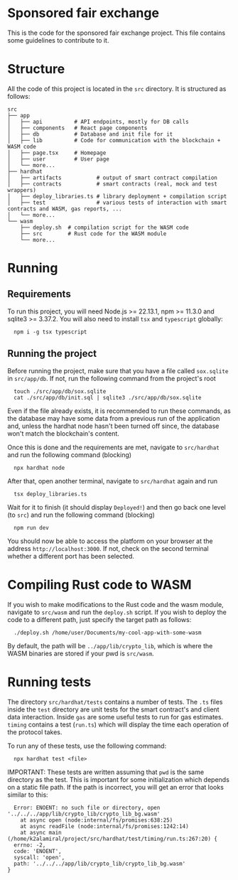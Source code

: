 # Sponsored fair exchange

This is the code for the sponsored fair exchange project.
This file contains some guidelines to contribute to it.

# Structure

All the code of this project is located in the `src` directory. It is structured as follows:

```
src
├── app
│   ├── api          # API endpoints, mostly for DB calls
│   ├── components   # React page components
│   ├── db           # Database and init file for it
│   ├── lib          # Code for communication with the blockchain + WASM code
│   ├── page.tsx     # Homepage
│   ├── user         # User page
│   └── more...
├── hardhat
│   ├── artifacts           # output of smart contract compilation
│   ├── contracts           # smart contracts (real, mock and test wrappers)
│   ├── deploy_libraries.ts # library deployment + compilation script
│   ├── test                # various tests of interaction with smart contracts and WASM, gas reports, ...
│   └── more...
└── wasm
    ├── deploy.sh  # compilation script for the WASM code
    ├── src        # Rust code for the WASM module
    └── more...

```

# Running

## Requirements

To run this project, you will need Node.js >= 22.13.1, npm >= 11.3.0 and sqlite3 >= 3.37.2. You will also need 
to install `tsx` and `typescript` globally:

```
  npm i -g tsx typescript
```

## Running the project

Before running the project, make sure that you have a file called `sox.sqlite` in `src/app/db`. If not,
run the following command from the project's root

```
  touch ./src/app/db/sox.sqlite
  cat ./src/app/db/init.sql | sqlite3 ./src/app/db/sox.sqlite
```

Even if the file already exists, it is recommended to run these commands, as the database may have some
data from a previous run of the application and, unless the hardhat node hasn't been turned off since,
the database won't match the blockchain's content.

Once this is done and the requirements are met, navigate to `src/hardhat` and run the following command 
(blocking)

```
  npx hardhat node
```

After that, open another terminal, navigate to `src/hardhat` again and run

```
  tsx deploy_libraries.ts
```

Wait for it to finish (it should display `Deployed!`) and then go back one level (to `src`) and run the 
following command (blocking)

```
  npm run dev
```

You should now be able to access the platform on your browser at the address `http://localhost:3000`. If not,
check on the second terminal whether a different port has been selected.

# Compiling Rust code to WASM

If you wish to make modifications to the Rust code and the wasm module, navigate to `src/wasm` and run the 
`deploy.sh` script. If you wish to deploy the code to a different path, just specify the target path as
follows:

```
  ./deploy.sh /home/user/Documents/my-cool-app-with-some-wasm
```

By default, the path will be `../app/lib/crypto_lib`, which is where the WASM binaries are stored if your
pwd is `src/wasm`.

# Running tests

The directory `src/hardhat/tests` contains a number of tests. The `.ts` files inside the `test` directory
are unit tests for the smart contract's and client data interaction. Inside `gas` are some useful tests
to run for gas estimates. `timing` contains a test (`run.ts`) which will display the time each operation
of the protocol takes.

To run any of these tests, use the following command:

```
  npx hardhat test <file>
```

IMPORTANT: These tests are written assuming that `pwd` is the same directory as the test. This is important
for some initialization which depends on a static file path. If the path is incorrect, you will get an error
that looks similar to this:

```
  Error: ENOENT: no such file or directory, open '../../../app/lib/crypto_lib/crypto_lib_bg.wasm'
    at async open (node:internal/fs/promises:638:25)
    at async readFile (node:internal/fs/promises:1242:14)
    at async main (/home/k2alamiral/project/src/hardhat/test/timing/run.ts:267:20) {
  errno: -2,
  code: 'ENOENT',
  syscall: 'open',
  path: '../../../app/lib/crypto_lib/crypto_lib_bg.wasm'
}

```
